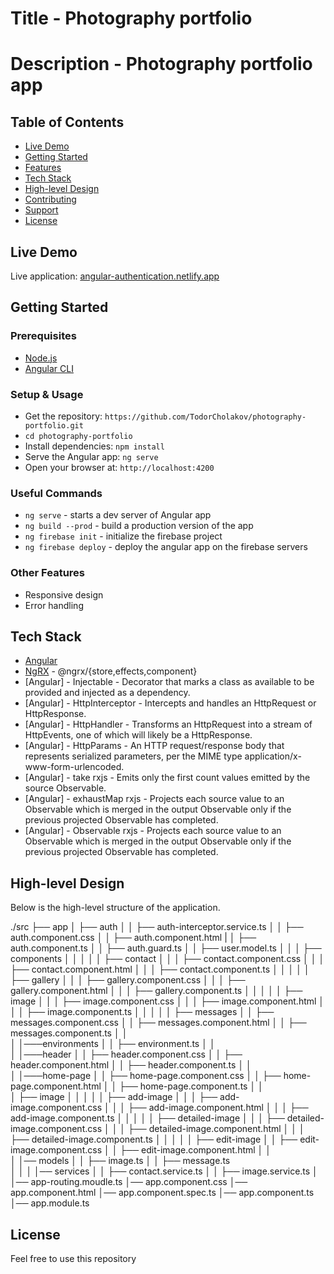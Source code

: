 # Title -  Photography portfolio
# Description -  Photography portfolio app

## Table of Contents

- [Live Demo](#live-demo)
- [Getting Started](#getting-started)
- [Features](#features)
- [Tech Stack](#tech-stack)
- [High-level Design](#high-level-design)
- [Contributing](#contributing)
- [Support](#support)
- [License](#license)

## Live Demo
Live application: [angular-authentication.netlify.app](https://angular-authentication.netlify.app/)

## Getting Started

### Prerequisites

- [Node.js](https://nodejs.org/en/)
- [Angular CLI](https://angular.io/cli)

### Setup & Usage

- Get the repository: `https://github.com/TodorCholakov/photography-portfolio.git`
- `cd photography-portfolio`
- Install dependencies: `npm install`
- Serve the Angular app: `ng serve`
- Open your browser at: `http://localhost:4200`

### Useful Commands

- `ng serve` - starts a dev server of Angular app
- `ng build --prod` - build a production version of the app
- `ng firebase init` - initialize the firebase project
- `ng firebase deploy` - deploy the angular app on the firebase servers

### Other Features

- Responsive design
- Error handling

## Tech Stack


- [Angular](https://angular.io/)
- [NgRX](https://ngrx.io/) - @ngrx/{store,effects,component}
- [Angular] - Injectable - Decorator that marks a class as available to be provided and injected as a dependency.
- [Angular] - HttpInterceptor - Intercepts and handles an HttpRequest or HttpResponse.
- [Angular] - HttpHandler - Transforms an HttpRequest into a stream of HttpEvents, one of which will likely be a HttpResponse.
- [Angular] - HttpParams - An HTTP request/response body that represents serialized parameters, per the MIME type application/x-www-form-urlencoded.
- [Angular] - take rxjs - Emits only the first count values emitted by the source Observable.
- [Angular] - exhaustMap rxjs - Projects each source value to an Observable which is merged in the output Observable only if the previous projected Observable has completed.
- [Angular] - Observable rxjs - Projects each source value to an Observable which is merged in the output Observable only if the previous projected Observable has completed.



## High-level Design

Below is the high-level structure of the application.


./src
├── app
│   ├── auth
│   │   ├── auth-interceptor.service.ts
│   │   ├── auth.component.css
│   │   ├── auth.component.html
|   │   ├── auth.component.ts
│   │   ├── auth.guard.ts
│   │   ├── user.model.ts
│   │
│   ├── components
│   │   │
│   │   ├── contact
│   │   │      ├── contact.component.css
│   │   │      ├── contact.component.html
│   │   │      ├── contact.component.ts
│   │   │
│   │   ├── gallery
│   │   │      ├── gallery.component.css
│   │   │      ├── gallery.component.html
│   │   │      ├── gallery.component.ts
│   │   │ 
│   │   ├── image
│   │   │      ├── image.component.css
│   │   │      ├── image.component.html
│   │   │      ├── image.component.ts
│   │   │
│   │   ├── messages
│   │         ├── messages.component.css
│   │         ├── messages.component.html
│   │         ├── messages.component.ts
│   │   
│   │───environments
│   │         ├── environment.ts
│   │   
│   │───header
│   │      ├── header.component.css
│   │      ├── header.component.html
│   │      ├── header.component.ts
│   │   
│   │───home-page
│   │      ├── home-page.component.css
│   │      ├── home-page.component.html
│   │      ├── home-page.component.ts
│   │   
│   ├── image
│   │   │
│   │   ├── add-image
│   │   │      ├── add-image.component.css
│   │   │      ├── add-image.component.html
│   │   │      ├── add-image.component.ts
│   │   │
│   │   ├── detailed-image
│   │   │      ├── detailed-image.component.css
│   │   │      ├── detailed-image.component.html
│   │   │      ├── detailed-image.component.ts
│   │   │ 
│   │   ├── edit-image
│   │         ├── edit-image.component.css
│   │         ├── edit-image.component.html
│   │  
│   │── models
│   │  ├── image.ts
│   │  ├── message.ts     
│   │ 
│   │── services
│   │  ├── contact.service.ts
│   │  ├── image.service.ts
│ 
│── app-routing.moudle.ts 
│── app.component.css
│── app.component.html
│── app.component.spec.ts
│── app.component.ts
│── app.module.ts

## License

Feel free to use this repository
